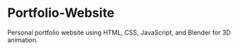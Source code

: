 # Portfolio-Website
Personal portfolio website using HTML, CSS, JavaScript, and Blender for 3D animation.
